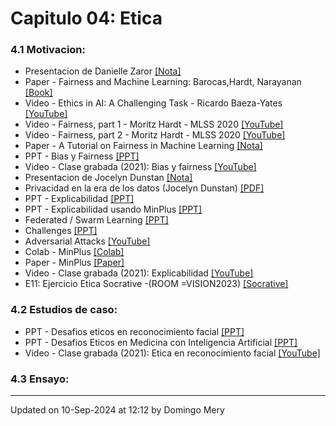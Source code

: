 
# Capitulo 04: Etica
### 4.1 Motivacion:
* Presentacion de Danielle Zaror [[Nota]](https://actualidadjuridica.doe.cl/daniella-zaror-la-proteccion-de-la-privacidad-es-uno-de-los-mas-desafios-mas-importantes-en-cuanto-a-inteligencia-artificial/)
* Paper - Fairness and Machine Learning: Barocas,Hardt, Narayanan [[Book]](https://fairmlbook.org/pdf/fairmlbook.pdf)
* Video - Ethics in AI: A Challenging Task - Ricardo Baeza-Yates [[YouTube]](https://youtu.be/rMU9pJCyJYY)
* Video - Fairness, part 1 - Moritz Hardt - MLSS 2020 [[YouTube]](https://youtu.be/Igq_S_7IfOU)
* Video - Fairness, part 2 - Moritz Hardt - MLSS 2020 [[YouTube]](https://youtu.be/9oNVFQ9llPc)
* Paper - A Tutorial on Fairness in Machine Learning [[Nota]](https://towardsdatascience.com/a-tutorial-on-fairness-in-machine-learning-3ff8ba1040cb)
* PPT - Bias y Fairness [[PPT]](https://github.com/domingomery/vision/blob/master/clases/Cap04_Etica/presentations/CV04_Bias.pptx)
* Video - Clase grabada (2021): Bias y fairness [[YouTube]](https://youtu.be/sNGriIvCtoY)
* Presentacion de Jocelyn Dunstan [[Nota]](https://www.ing.uc.cl/noticias/modelo-de-inteligencia-artificial-reduciria-las-listas-de-espera-en-salud/)
* Privacidad en la era de los datos (Jocelyn Dunstan) [[PDF]](https://github.com/domingomery/vision/blob/master/clases/Cap04_Etica/presentations/CV04_Privacidad.pdf)
* PPT - Explicabilidad [[PPT]](https://github.com/domingomery/vision/blob/master/clases/Cap04_Etica/presentations/CV04_Explicabilidad.pptx)
* PPT - Explicabilidad usando MinPlus [[PPT]](https://github.com/domingomery/vision/blob/master/clases/Cap04_Etica/presentations/CV04_MinPlus_SaliencyMaps.pptx)
* Federated / Swarm Learning [[PPT]](https://github.com/domingomery/vision/blob/master/clases/Cap04_Etica/presentations/CV04_Federated.pptx)
* Challenges [[PPT]](https://github.com/domingomery/vision/blob/master/clases/Cap04_Etica/presentations/CV04_Challenges.pptx)
* Adversarial Attacks [[YouTube]](https://youtu.be/kxyacmVSGlI)
* Colab - MinPlus [[Colab]](https://colab.research.google.com/drive/1tDicgSXk0iEnsTA208Od4j9WUnxSFATO)
* Paper - MinPlus [[Paper]](https://openaccess.thecvf.com/content/CVPR2022W/Biometrics/papers/Mery_True_Black-Box_Explanation_in_Facial_Analysis_CVPRW_2022_paper.pdf)
* Video - Clase grabada (2021): Explicabilidad [[YouTube]](https://youtu.be/skhnN2DJ7Xs)
* E11: Ejercicio Etica Socrative -(ROOM =VISION2023) [[Socrative]](http://www.socrative.com)
### 4.2 Estudios de caso:
* PPT - Desafios eticos en reconocimiento facial [[PPT]](https://www.dropbox.com/s/dpzx2nlr79y565k/2021-FaceEthics.pptx?dl=0)
* PPT - Desafios Eticos en Medicina con Inteligencia Artificial [[PPT]](https://github.com/domingomery/vision/blob/master/clases/Cap04_Etica//)
* Video - Clase grabada (2021): Etica en reconocimiento facial [[YouTube]](https://youtu.be/IAVd_Dp1m2M)
### 4.3 Ensayo:
---


Updated on 10-Sep-2024 at 12:12 by Domingo Mery
